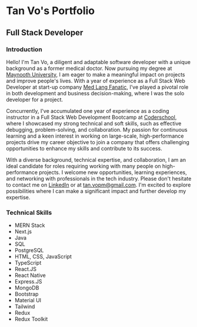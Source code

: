 # Tan Vo's Portfolio

## Full Stack Developer

### Introduction

Hello! I'm Tan Vo, a diligent and adaptable software developer with a unique background as a former medical doctor. Now pursuing my degree at <a href='https://maynoothuniversity.ie/' target="_blank">Maynooth University</a>, I am eager to make a meaningful impact on projects and improve people's lives. With a year of experience as a Full Stack Web Developer at start-up company <a href="https://www.medlangfanatic.com" target="_blank">Med Lang Fanatic</a>, I've played a pivotal role in both development and business decision-making, where I was the solo developer for a project.

Concurrently, I've accumulated one year of experience as a coding instructor in a Full Stack Web Development Bootcamp at <a href="https://www.coderschool.vn/en" target="_blank">Coderschool</a>, where I showcased my strong technical and soft skills, such as effective debugging, problem-solving, and collaboration. My passion for continuous learning and a keen interest in working on large-scale, high-performance projects drive my career objective to join a company that offers challenging opportunities to enhance my skills and contribute to its success.

With a diverse background, technical expertise, and collaboration, I am an ideal candidate for roles requiring working with many people on high-performance projects. I welcome new opportunities, learning experiences, and networking with professionals in the tech industry. Please don't hesitate to contact me on [LinkedIn](https://www.linkedin.com/in/tan-vo/) or at tan.vopm@gmail.com. I'm excited to explore possibilities where I can make a significant impact and further develop my expertise.

### Technical Skills

- MERN Stack
- Next.js
- Java
- SQL
- PostgreSQL
- HTML, CSS, JavaScript
- TypeScript
- React.JS
- React Native
- Express.JS
- MongoDB
- Bootstrap
- Material UI
- Tailwind
- Redux
- Redux Toolkit
